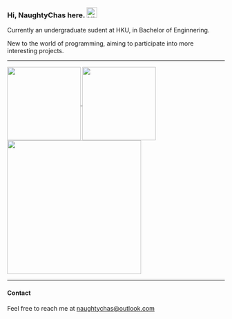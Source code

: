 ### Hi, NaughtyChas here. <img src='https://qpluspicture.oss-cn-beijing.aliyuncs.com/6LjjQA/Hi.gif' alt='Hi' width="24"/>

Currently an undergraduate sudent at HKU, in Bachelor of Enginnering.

New to the world of programming, aiming to participate into more interesting projects.

---

<a href="https://github.com/NaughtyChas/NaughtyChas/tree/master">
  <img height=170 align="center" src="https://streak-stats.demolab.com?user=NaughtyChas&theme=default&hide_border=false" />
</a>
<a href="https://github.com/NaughtyChas/NaughtyChas/tree/master">
  <img height=170 align="center" src="https://github-readme-stats.vercel.app/api/top-langs/?username=NaughtyChas&layout=compact" />
</a>
<br />
<a href="https://github.com/NaughtyChas/NaughtyChas/tree/master">
  <img height=310 align="center" src="https://github-readme-stats.vercel.app/api?username=NaughtyChas&show_icons=true&show=reviews,discussions_started,discussions_answered,prs_merged,prs_merged_percentage" />
</a>

---

#### Contact

Feel free to reach me at naughtychas@outlook.com

